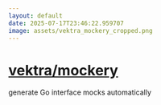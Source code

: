 ```yaml
---
layout: default
date: 2025-07-17T23:46:22.959707
image: assets/vektra_mockery_cropped.png
---
```


# [vektra/mockery](https://github.com/vektra/mockery)

generate Go interface mocks automatically
